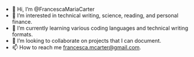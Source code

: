 - 👋 Hi, I’m @FrancescaMariaCarter
- 👀 I’m interested in technical writing, science, reading, and personal finance. 
- 🌱 I’m currently learning various coding languages and technical writing formats.
- 💞️ I’m looking to collaborate on projects that I can document.
- 📫 How to reach me francesca.mcarter@gmail.com.

<!---
FrancescaMariaCarter/FrancescaMariaCarter is a ✨ special ✨ repository because its `README.md` (this file) appears on your GitHub profile.
You can click the Preview link to take a look at your changes.
--->
